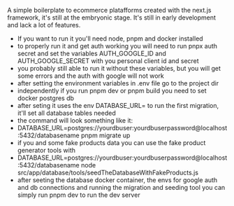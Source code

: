 A simple boilerplate to ecommerce platafforms created with the next.js framework, it's still at the embryonic stage. 
It's still in early development and lack a lot of features.
- If you want to run it you'll need node, pnpm and docker installed
- to properly run it and get auth working you will need to run pnpx auth secret and set the variables AUTH_GOOGLE_ID and AUTH_GOOGLE_SECRET with you personal client id and secret
- you probably still able to run it without these variables, but you will get some errors and the auth with google will not work
- after setting the environment variables in .env file go to the project dir
- independently if you run pnpm dev or pnpm build you need to set docker postgres db
- after seting it uses the env DATABASE_URL= to run the first migration, it'll set all database tables needed
- the command will look something like it:
- DATABASE_URL=postgres://yourdbuser:yourdbuserpassword@localhost:5432/databasename pnpm migrate up
- if you and some fake products data you can use the fake product generator tools with
- DATABASE_URL=postgres://yourdbuser:yourdbuserpassword@localhost:5432/databasename node src/app/database/tools/seedTheDatabaseWithFakeProducts.js
- after seeting the database docker container, the envs for google auth and db connections and running the migration and seeding tool you can simply run pnpm dev to run the dev server
